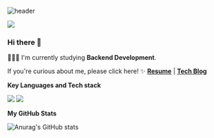 ![header](https://capsule-render.vercel.app/api?type=waving&color=auto&height=130&section=header&text=Junyong%20Moon&fontSize=60&fontAlign=26)

![](https://komarev.com/ghpvc/?username=Fancy96&color=blue)

### Hi there 👋

👨🏻‍💻 I'm currently studying **Backend Development**.

If you're curious about me, please click here! ✨ [**Resume**](https://www.figma.com/file/mhu0WK5vTkFaNPAnKcemR4/%EB%AC%B8%EC%A4%80%EC%9A%A9-%EC%9D%B4%EB%A0%A5%EC%84%9C?type=design&node-id=0-1&mode=design&t=pceVFBcZAlp5XnbQ-0) | [**Tech Blog**](https://devfancy.github.io/)

**Key Languages and Tech stack**

 <code><img src="https://img.shields.io/badge/Java-007396?style=flat&logo=Java&logoColor=white"/></code>
 <code><img src="https://img.shields.io/badge/Spring-6DB33F?style=flat-square&logo=Spring&logoColor=white"/></code>

**My GitHub Stats**

![Anurag's GitHub stats](https://github-readme-stats-zeta-henna-95.vercel.app/api?username=devfancy&show_icons=true?username=devfancy&count_private=true)


<!--
**devFancy/devFancy** is a ✨ _special_ ✨ repository because its `README.md` (this file) appears on your GitHub profile.

Here are some ideas to get you started:

- 🔭 I’m currently working on ...
- 🌱 I’m currently learning ...
- 👯 I’m looking to collaborate on ...
- 🤔 I’m looking for help with ...
- 💬 Ask me about ...
- 📫 How to reach me: ...
- 😄 Pronouns: ...
- ⚡ Fun fact: ...
-->
